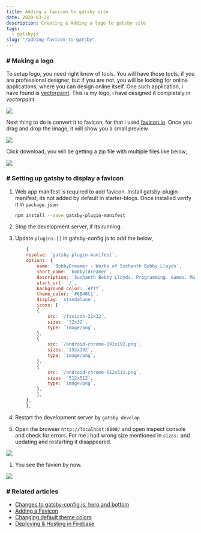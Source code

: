 ```yaml
---
title: Adding a favicon to gatsby site
date: 2020-03-20
description: Creating & Adding a logo to gatsby site
tags:
  - gatsbyjs
slug: "/adding-favicon-to-gatsby"
---
```


### # Making a logo

To setup logo, you need right know of tools. You will have those tools, if you are professional designer, but if you are not, you will be looking for online applications, where you can design online itself. One such application, i have found is [vectorpaint](https://vectorpaint.yaks.co.nz/). This is my logo, i have designed it completely in *vectorpaint*

![](assets/09-BD-Logo1.png)

Next thing to do is convert it to favicon, for that i used [favicon.io](https://favicon.io/favicon-converter/). Once you drag and drop the image, it will show you a small preview

![](assets/09-favicon0.png)

Click download, you will be getting a zip file with multiple files like below, 

![](assets/09-favicon1.png)

### # Setting up gatsby to display a favicon
1. Web app manifest is required to add favicon. Install gatsby-plugin-manifest, its not added by default in starter-blogs. Once installed verify it in ```package.json```
    ```sh
    npm install --save gatsby-plugin-manifest
    ```

1. Stop the development server, if its running. 

1. Update ```plugins:[]``` in gatsby-config.js to add the below, 
    ```js
        {
        resolve: `gatsby-plugin-manifest`,
        options: {
            name: `BobbyDreamer - Works of Sushanth Bobby Lloyds`,
            short_name: `bobby|dreamer`,
            description: `Sushanth Bobby Lloyds. Programming. Games. Music. Videos. Resume. Experiments.`,
            start_url: `/`,
            background_color: `#fff`,
            theme_color: `#6B46C1`,
            display: `standalone`,
            icons: [
            {
                src: `/favicon-32x32`,
                sizes: `32x32`,
                type: `image/png`,
            },
            {
                src: `/android-chrome-192x192.png`,
                sizes: `192x192`,
                type: `image/png`,
            },
            {
                src: `/android-chrome-512x512.png`,
                sizes: `512x512`,
                type: `image/png`,
            },
            ],
        }, 
        },
    ```
1. Restart the development server by ```gatsby develop```
1. Open the browser ```http://localhost:8000/``` and open inspect console and check for errors. For me i had wrong size mentioned in ```sizes:``` and updating and restarting it disappeared. 

![](assets/09-favicon2.png)

1. You see the favion by now. 

![](assets/09-favicon3.png)

### # Related articles
* [Changes to gatsby-config.js, hero and bottom](04-how-i-made-this-site)
* [Adding a Favicon](09-adding-favicon-to-gatsby)
* [Changing default theme colors](19.changing-gatsby-colors-manually)
* [Deploying & Hosting in Firebase](11-deploying-and-hosting-gatsby-site-in-firebase)
